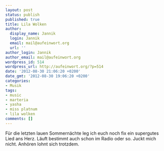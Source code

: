 ```yaml
---
layout: post
status: publish
published: true
title: Lila Wolken
author:
  display_name: Jannik
  login: Jannik
  email: mail@aufeinwort.org
  url: ''
author_login: Jannik
author_email: mail@aufeinwort.org
wordpress_id: 514
wordpress_url: http://aufeinwort.org/?p=514
date: '2012-08-30 21:06:20 +0200'
date_gmt: '2012-08-30 19:06:20 +0200'
categories:
- Musik
tags:
- music
- marteria
- yasha
- miss platnum
- lila wolken
comments: []
---
```

<p>F&uuml;r die letzten lauen Sommern&auml;chte leg ich euch noch fix ein supergutes Lied ans Herz. L&auml;uft bestimmt auch schon im Radio oder so. Juckt mich nicht. Anh&ouml;ren lohnt sich trotzdem.</p>
